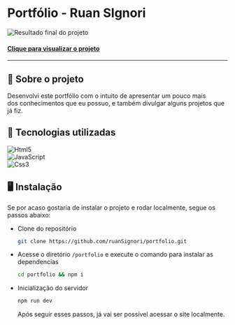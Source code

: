 <h1>
  <br>Portfólio - Ruan SIgnori
</h1>

![Resultado final do projeto](https://repository-images.githubusercontent.com/540972780/537df543-7337-4b17-b23d-9212db9960b9)

<h4><a href="https://ruansignori.tech">Clique para visualizar o projeto</a></h4>

---

## 📃 Sobre o projeto

Desenvolvi este portfólio com o intuito de apresentar um pouco mais </br>
dos conhecimentos que eu possuo, e também divulgar alguns projetos que já fiz.

## 💼 Tecnologias utilizadas

![Html5](https://img.shields.io/badge/HTML5-E34F26?style=for-the-badge&logo=html5&logoColor=white) <br>
![JavaScript](https://img.shields.io/badge/JavaScript-323330?style=for-the-badge&logo=javascript&logoColor=F7DF1E) <br>
![Css3](https://img.shields.io/badge/CSS3-1572B6?style=for-the-badge&logo=css3&logoColor=white)

## 🖥️ Instalação

Se por acaso gostaria de instalar o projeto e rodar localmente, segue os passos abaixo:

- Clone do repositório

  ```bash
  git clone https://github.com/ruanSignori/portfolio.git
  ```

- Acesse o diretório `/portfolio` e execute o comando para instalar as dependencias

  ```bash
  cd portfolio && npm i
  ```

- Inicialização do servidor
  ```bash
  npm run dev
  ```
  Após seguir esses passos, já vai ser possível acessar o site localmente.
